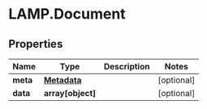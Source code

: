 # LAMP.Document

## Properties
Name | Type | Description | Notes
------------ | ------------- | ------------- | -------------
**meta** | [**Metadata**](Metadata.md) |  | [optional] 
**data** | **array[object]** |  | [optional] 


